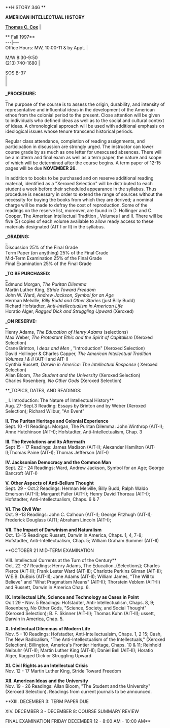 **HISTORY 346           **

**AMERICAN INTELLECTUAL HISTORY**  
  
  **[Thomas C. Cox](../fac/cox/Cox.htm)** |

**  Fall 1997**  
---|---  
 Office Hours: MW, 10:00-11 & by Appt. |

 M/W 8:30-9:50  
 (213) 740-1680 |

  SOS B-37  
  |  
  |  
  
  
**_PROCEDURE:  
_**  
The purpose of the course is to assess the origin, durability, and intensity
of representative and influential ideas in the development of the American
ethos from the colonial period to the present. Close attention will be given
to individuals who defined ideas as well as to the social and cultural context
of ideas. A chronological approach will be used with additional emphasis on
ideological issues whose tenure transcend historical periods.  
  
Regular class attendance, completion of reading assignments, and participation
in discussion are strongly urged. The instructor can lower course grade by as
much as one letter for unexcused absences. There will be a midterm and final
exam as well as a term paper, the nature and scope of which will be determined
after the course begins. A term paper of 12-15 pages will be due **NOVEMBER
26**.  
  
In addition to books to be purchased and on reserve additional reading
material, identified as a  "Xeroxed Selection" will be distributed to each
student a week before their scheduled appearance in the syllabus. Thus
procedure is necessary in order to extend the range of sources without the
necessity for buying the books from which they are derived; a nominal charge
will be made to defray the cost of reproduction. Some of the readings on the
reserve list, moreover, are found in D. Hollinger and C. Cooper, The American
Intellectual Tradition , Volumes I and II. There will be five (5) copies of
each volume available to allow ready access to these materials designated (AIT
I or II) in the syllabus.  
  
**_GRADING:  
_**  
Discussion 25% of the Final Grade  
Term Paper (on anything) 25% of the Final Grade  
Mid-Term Examination 25% of the Final Grade  
Final Examination 25% of the Final Grade  
  
**_TO BE PURCHASED:  
_**  
Edmund Morgan, _The Puritan Dilemma_  
Martin Luther King, _Stride Toward Freedom_  
John W. Ward, _Andrew Jackson, Symbol for an Age_  
Herman Melville, _Billy Budd and Other Stories_ (just Billy Budd)  
Richard Hofstadter, _Anti-Intellectualism in American Life_  
Horatio Alger, _Ragged Dick and Struggling Upward_ (Xeroxed)  
  
**_ON RESERVE:  
_**  
Henry Adams, _The Education of Henry Adams_ (selections)  
Max Weber, _The Protestant Ethic and the Spirit of Capitalism_ (Xeroxed
Selection)  
Crane Brinton, I _deas and Men_ , "Introduction" (Xeroxed Selection)  
David Hollinger & Charles Capper, _The American Intellectual Tradition Volumes
I & II_ (AIT-I and AIT-II  
Cynthia Russett, _Darwin in America: The Intellectual Response_ ( Xeroxed
Selection)  
Allan Bloom, _The Student and the University_ (Xeroxed Selection)  
Charles Rosenberg, _No Other Gods_ (Xeroxed Selection)  
  
  
**_TOPICS, DATES, AND READINGS:  
  
_ I. Introduction: The Nature of Intellectual History**  
          Aug. 27-Sept.3      Reading: Essays by Brinton and by Weber (Xeroxed Selection); Richard Wilbur, "An Event"  
  
**II. The Puritan Heritage and Colonial Experience**  
          Sept. 10 -11 Readings: Morgan, The Puritan Dilemma: John Winthrop (AIT-I); Anne Hutchinson (AIT-I);                                                         Hofstadter, Anti-Intellectualism, Chap. 3  
  
**III. The Revolutions and Its Aftermath**  
          Sept 15 - 17 Readings: James Madison (AIT-I); Alexander Hamilton (AIT-I);Thomas Paine (AIT-I); Thomas                                                        Jefferson (AIT-I)  
  
**IV. Jacksonian Democracy and the Common Man**  
          Sept. 22 - 24 Readings: Ward, Andrew Jackson, Symbol for an Age; George Bancroft (AIT-I)  
  
**V. Other Aspects of Anti-Bellum Thought**  
          Sept. 29 - Oct.2 Readings: Herman Melville, Billy Budd; Ralph Waldo Emerson (AIT-I); Margaret Fuller (AIT-I);                                                         Henry David Thoreau (AIT-I); Hofstadter, Anti-Intellectualism, Chaps. 6 & 7  
  
**VI. The Civil War**  
          Oct. 9 -13 Readings: John C. Calhoun (AIT-I); George Fitzhugh (AIT-I); Frederick Douglass (AIT); Abraham                                                         Lincoln (AIT-I);  
  
**VII. The Impact of Darwinism and Naturalism**  
          Oct. 13-15 Readings: Russett, Darwin in America, Chaps. 1, 4, 7-8; Hofstadter, Anti-Intellectualism, Chap. 5;                                                        William Graham Summer (AIT-II)  
  
**OCTOBER 21 MID-TERM EXAMINATION  
  
VIII. Intellectual Currents at the Turn of the Century**  
          Oct. 22 -27          Readings: Henry Adams, The Education..(Selections); Charles Pierce (AIT-II); Frank Lester Ward                                                        (AIT-II);  Charlotte Perkins Gilman (AIT-II); W.E.B. DuBois (AIT-II); Jane Adams                                                        (AIT-II); William James, "The Will to Believe" and "What Pragmatism Means"                                                        (AIT-II); Thorstein Veblem (AIT-II) and Russett, Darwin in America Chap. 6.  
  
**IX. Intellectual Life, Science and Technology as Cases in Point**  
          Oc.t 29 - Nov. 5 Readings: Hofstadter, Anti-Intellectualism, Chaps. 8, 9; Rosenberg, No Other Gods, "Science, Society,                                                         and Social Thought"(Xeroxed Selection); B. F. Skinner (AIT-II); Thomas Kuhn (AIT-II);                                                          ussett, Darwin in America, Chap. 5.  
  
**X. Intellectual Dilemmas of Modern Life**  
           Nov. 5 - 10 Readings: Hofstadter, Anti-Intellectualsim, Chaps. 1, 2 15; Cash, The New Radicalism, "The                                                        Anti-Intellectualism of the Intellectuals," (Xeroxed Selection); Billington, America's                                    Frontier Heritage, Chaps. 10 & 11; Reinhold Neibuhr (AIT-II); Martin Luther King (AIT-II);                                                        Daniel Bell (AIT-II); Horatio Alger, Ragged Dick or Struggling Upward  
  
**XI. Civil Rights as an Intellectual Crisis**  
          Nov. 12 - 17 Martin Luther King, Stride Toward Freedom  
  
**XII. American Ideas and the University**  
          Nov. 19 - 26 Readings: Allan Bloom, "The Student and the University" (Xeroxed Selection). Readings from current                                                         journals to be announced.  
  
**XIII. DECEMBER 3: TERM PAPER DUE  
  
XIV. DECEMBER 3 - DECEMBER 8: COURSE SUMMARY REVIEW  
  
FINAL EXAMINATION FRIDAY DECEMBER 12 - 8:00 AM - 10:00 AM**  
  
  

